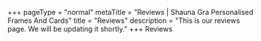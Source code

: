 +++
pageType = "normal"
metaTitle = "Reviews | Shauna Gra Personalised Frames And Cards"
title = "Reviews"
description = "This is our reviews page. We will be updating it shortly."
+++
Reviews
